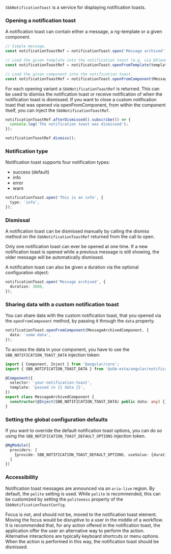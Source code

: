 `SbbNotificationToast` is a service for displaying notification toasts.

### Opening a notification toast

A notification toast can contain either a message, a ng-template or a given component.

```typescript
// Simple message.
const notificationToastRef = notificationToast.open('Message archived');

// Load the given template into the notification toast (e.g. via @ViewChild).
const notificationToastRef = notificationToast.openFromTemplate(templateRef);

// Load the given component into the notification toast.
const notificationToastRef = notificationToast.openFromComponent(MessageArchivedComponent);
```

For each opening variant a `SbbNotificationToastRef` is returned. This can be used to dismiss the
notification toast or receive notification of when the notification toast is dismissed. If you want
to close a custom notification toast that was opened via openFromComponent, from within the
component itself, you can inject the `SbbNotificationToastRef`.

```typescript
notificationToastRef.afterDismissed().subscribe(() => {
  console.log('The notification toast was dismissed');
});

notificationToastRef.dismiss();
```

### Notification type

Notification toast supports four notification types:

- success (default)
- info
- error
- warn

```typescript
notificationToast.open('This is an info', {
  type: 'info',
});
```

### Dismissal

A notification toast can be dismissed manually by calling the dismiss method on the
`SbbNotificationToastRef` returned from the call to open.

Only one notification toast can ever be opened at one time. If a new notification toast is opened
while a previous message is still showing, the older message will be automatically dismissed.

A notification toast can also be given a duration via the optional configuration object:

```typescript
notificationToast.open('Message archived', {
  duration: 3000,
});
```

### Sharing data with a custom notification toast

You can share data with the custom notification toast, that you opened via the `openFromComponent` method,
by passing it through the `data` property.

```ts
notificationToast.openFromComponent(MessageArchivedComponent, {
  data: 'some data',
});
```

To access the data in your component, you have to use the `SBB_NOTIFICATION_TOAST_DATA` injection token:

```ts
import { Component, Inject } from '@angular/core';
import { SBB_NOTIFICATION_TOAST_DATA } from '@sbb-esta/angular/notification-toast';

@Component({
  selector: 'your-notification-toast',
  template: 'passed in {{ data }}',
})
export class MessageArchivedComponent {
  constructor(@Inject(SBB_NOTIFICATION_TOAST_DATA) public data: any) {}
}
```

### Setting the global configuration defaults

If you want to override the default notification toast options, you can do so using the
`SBB_NOTIFICATION_TOAST_DEFAULT_OPTIONS` injection token.

```ts
@NgModule({
  providers: [
    {provide: SBB_NOTIFICATION_TOAST_DEFAULT_OPTIONS, useValue: {duration: 2500}}
  ]
})
```

### Accessibility

Notification toast messages are announced via an `aria-live` region. By default, the `polite` setting is
used. While `polite` is recommended, this can be customized by setting the `politeness` property of
the `SbbNotificationToastConfig`.

Focus is not, and should not be, moved to the notification toast element. Moving the focus would be
disruptive to a user in the middle of a workflow. It is recommended that, for any action offered
in the notification toast, the application offer the user an alternative way to perform the action.
Alternative interactions are typically keyboard shortcuts or menu options. When the action is
performed in this way, the notification toast should be dismissed.
